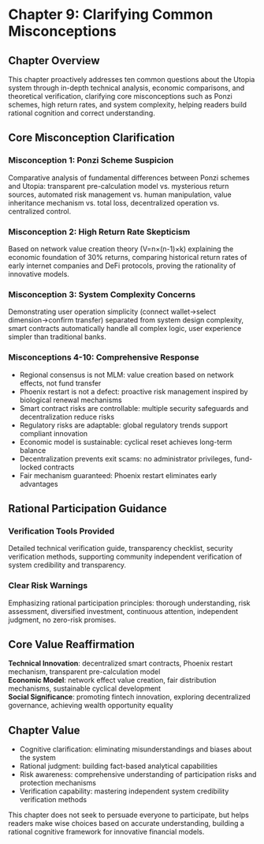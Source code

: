 # Chapter 9: Clarifying Common Misconceptions

## Chapter Overview

This chapter proactively addresses ten common questions about the Utopia system through in-depth technical analysis, economic comparisons, and theoretical verification, clarifying core misconceptions such as Ponzi schemes, high return rates, and system complexity, helping readers build rational cognition and correct understanding.

## Core Misconception Clarification

### Misconception 1: Ponzi Scheme Suspicion

Comparative analysis of fundamental differences between Ponzi schemes and Utopia: transparent pre-calculation model vs. mysterious return sources, automated risk management vs. human manipulation, value inheritance mechanism vs. total loss, decentralized operation vs. centralized control.

### Misconception 2: High Return Rate Skepticism

Based on network value creation theory (V=n×(n-1)×k) explaining the economic foundation of 30% returns, comparing historical return rates of early internet companies and DeFi protocols, proving the rationality of innovative models.

### Misconception 3: System Complexity Concerns

Demonstrating user operation simplicity (connect wallet→select dimension→confirm transfer) separated from system design complexity, smart contracts automatically handle all complex logic, user experience simpler than traditional banks.

### Misconceptions 4-10: Comprehensive Response

- Regional consensus is not MLM: value creation based on network effects, not fund transfer
- Phoenix restart is not a defect: proactive risk management inspired by biological renewal mechanisms
- Smart contract risks are controllable: multiple security safeguards and decentralization reduce risks
- Regulatory risks are adaptable: global regulatory trends support compliant innovation
- Economic model is sustainable: cyclical reset achieves long-term balance
- Decentralization prevents exit scams: no administrator privileges, fund-locked contracts
- Fair mechanism guaranteed: Phoenix restart eliminates early advantages

## Rational Participation Guidance

### Verification Tools Provided

Detailed technical verification guide, transparency checklist, security verification methods, supporting community independent verification of system credibility and transparency.

### Clear Risk Warnings

Emphasizing rational participation principles: thorough understanding, risk assessment, diversified investment, continuous attention, independent judgment, no zero-risk promises.

## Core Value Reaffirmation

**Technical Innovation**: decentralized smart contracts, Phoenix restart mechanism, transparent pre-calculation model  
**Economic Model**: network effect value creation, fair distribution mechanisms, sustainable cyclical development  
**Social Significance**: promoting fintech innovation, exploring decentralized governance, achieving wealth opportunity equality

## Chapter Value

- Cognitive clarification: eliminating misunderstandings and biases about the system
- Rational judgment: building fact-based analytical capabilities
- Risk awareness: comprehensive understanding of participation risks and protection mechanisms
- Verification capability: mastering independent system credibility verification methods

This chapter does not seek to persuade everyone to participate, but helps readers make wise choices based on accurate understanding, building a rational cognitive framework for innovative financial models.